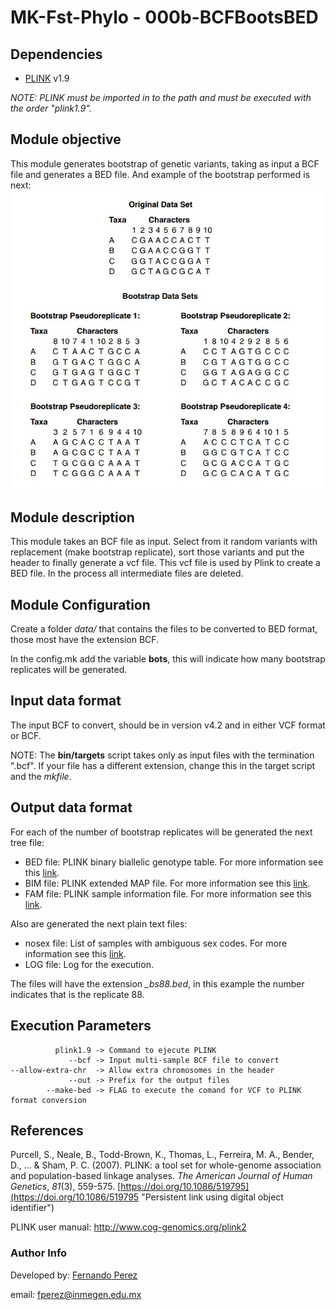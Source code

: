 # MK-Fst-Phylo - 000b-BCFBootsBED

## Dependencies

- [PLINK](http://www.cog-genomics.org/plink2) v1.9

*NOTE: PLINK must be imported in to the path and must be executed with the order "plink1.9".*

## Module objective
This module generates bootstrap of genetic variants, taking as input a BCF file and generates a BED file. And example of the bootstrap performed is next:
   ![Bootstrap example](https://github.com/FRPV/planets/blob/master/Bootstrap.jpeg)

## Module description

This module takes an BCF file as input. Select from it random variants with replacement (make bootstrap replicate), sort those variants and put the header to finally generate a vcf file. This vcf file is used by Plink to create a BED file. In the process all intermediate files are deleted.

## Module Configuration

Create a folder *data/* that contains the files to be converted to BED format, those most have the extension BCF.

In the config.mk add the variable **bots**, this will indicate how many bootstrap replicates will be generated. 


## Input data format

The input BCF to convert, should be in version v4.2 and in either VCF format or BCF.

NOTE: The **bin/targets** script takes only as input files with the termination ".bcf". If your file has a different extension, change this in the target script and the *mkfile*.


## Output data format

For each of the number of bootstrap replicates  will be generated the next tree file:

- BED file: PLINK binary biallelic genotype table. For more information see this [link](http://www.cog-genomics.org/plink/1.9/formats#bed). 
- BIM file: PLINK extended MAP file. For more information see this [link](http://www.cog-genomics.org/plink/1.9/formats#bim). 
- FAM file: PLINK sample information file. For more information see this [link](http://www.cog-genomics.org/plink/1.9/formats#fam). 

Also are generated the next plain text files:

- nosex file: List of samples with ambiguous sex codes. For more information see this [link](https://www.cog-genomics.org/plink/1.9/output). 
- LOG file: Log for the execution.

The files will have the extension *\_bs88.bed*, in this example the number indicates that is the replicate 88.

## Execution Parameters


              plink1.9 -> Command to ejecute PLINK
                 --bcf -> Input multi-sample BCF file to convert
	--allow-extra-chr  -> Allow extra chromosomes in the header
                 --out -> Prefix for the output files
            --make-bed -> FLAG to execute the comand for VCF to PLINK format conversion


## References

Purcell, S., Neale, B., Todd-Brown, K., Thomas, L., Ferreira, M. A., Bender, D., ... & Sham, P. C. (2007). PLINK: a tool set for whole-genome association and population-based linkage analyses. _The American Journal of Human Genetics_, _81_(3), 559-575. [https://doi.org/10.1086/519795](https://doi.org/10.1086/519795 "Persistent link using digital object identifier")

PLINK user manual: http://www.cog-genomics.org/plink2

### Author Info
Developed by: [Fernando Perez](https://www.linkedin.com/in/fernandorpv/)

email: [fperez@inmegen.edu.mx](mailto:fperez@inmegen.edu.mx)

